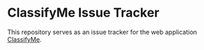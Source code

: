 # ClassifyMe Issue Tracker

This repository serves as an issue tracker for the web application [ClassifyMe](https://classifyme.io).
